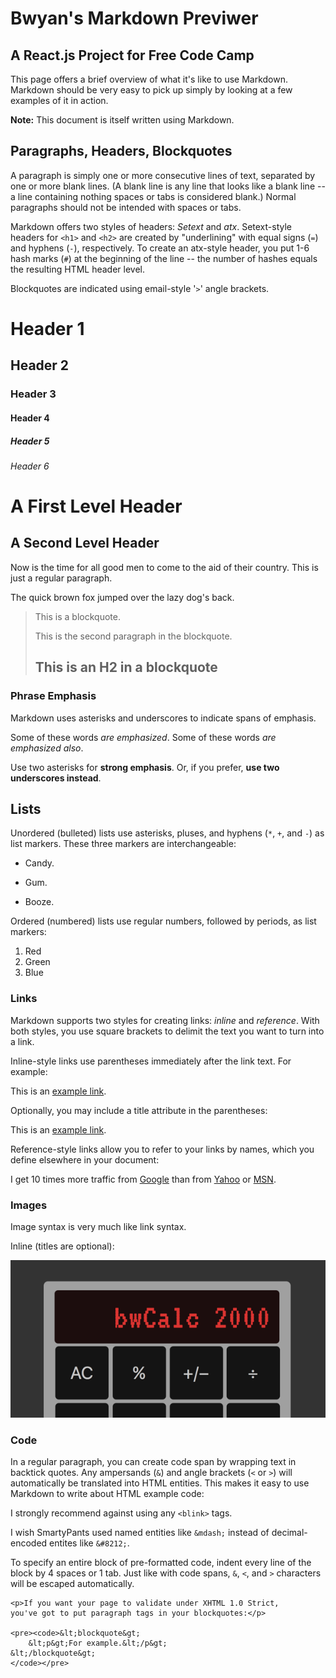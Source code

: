 Bwyan's Markdown Previwer
================

A React.js Project for Free Code Camp 
-------------------------------------

This page offers a brief overview of what it's like to use Markdown. Markdown should be very easy to pick up simply by
looking at a few examples of it in action.

**Note:** This document is itself written using Markdown.


## Paragraphs, Headers, Blockquotes ##

A paragraph is simply one or more consecutive lines of text, separated
by one or more blank lines. (A blank line is any line that looks like a
blank line -- a line containing nothing spaces or tabs is considered
blank.) Normal paragraphs should not be intended with spaces or tabs.

Markdown offers two styles of headers: *Setext* and *atx*.
Setext-style headers for `<h1>` and `<h2>` are created by
"underlining" with equal signs (`=`) and hyphens (`-`), respectively.
To create an atx-style header, you put 1-6 hash marks (`#`) at the
beginning of the line -- the number of hashes equals the resulting
HTML header level.

Blockquotes are indicated using email-style '`>`' angle brackets.

# Header 1
## Header 2
### Header 3
#### Header 4
##### Header 5
###### Header 6

A First Level Header
====================
    
A Second Level Header
---------------------

Now is the time for all good men to come to
the aid of their country. This is just a
regular paragraph.

The quick brown fox jumped over the lazy
dog's back.
    
> This is a blockquote.
> 
> This is the second paragraph in the blockquote.
>
> ## This is an H2 in a blockquote



### Phrase Emphasis ###

Markdown uses asterisks and underscores to indicate spans of emphasis.

Some of these words *are emphasized*.
Some of these words _are emphasized also_.
    
Use two asterisks for **strong emphasis**.
Or, if you prefer, __use two underscores instead__.


## Lists ##

Unordered (bulleted) lists use asterisks, pluses, and hyphens (`*`,
`+`, and `-`) as list markers. These three markers are
interchangeable:

* Candy.
+ Gum.
- Booze.

Ordered (numbered) lists use regular numbers, followed by periods, as
list markers:

1. Red
2. Green
3. Blue

### Links ###

Markdown supports two styles for creating links: *inline* and
*reference*. With both styles, you use square brackets to delimit the
text you want to turn into a link.

Inline-style links use parentheses immediately after the link text.
For example:

This is an [example link](http://example.com/).

Optionally, you may include a title attribute in the parentheses:

This is an [example link](http://example.com/ "With a Title").

Reference-style links allow you to refer to your links by names, which
you define elsewhere in your document:

I get 10 times more traffic from [Google][1] than from
[Yahoo][2] or [MSN][3].

[1]: http://google.com/        "Google"
[2]: http://search.yahoo.com/  "Yahoo Search"
[3]: http://search.msn.com/    "MSN Search"

### Images ###

Image syntax is very much like link syntax.

Inline (titles are optional):

![Screenshot of Free Code Camp Calculator](https://github.com/bwyan/fcc-assets/blob/master/portfolio/fcc-calc@2x.png?raw=true "My Free Code Camp Calculator")

### Code ###

In a regular paragraph, you can create code span by wrapping text in
backtick quotes. Any ampersands (`&`) and angle brackets (`<` or
`>`) will automatically be translated into HTML entities. This makes
it easy to use Markdown to write about HTML example code:

I strongly recommend against using any `<blink>` tags.

I wish SmartyPants used named entities like `&mdash;`
instead of decimal-encoded entites like `&#8212;`.

To specify an entire block of pre-formatted code, indent every line of
the block by 4 spaces or 1 tab. Just like with code spans, `&`, `<`,
and `>` characters will be escaped automatically.

    <p>If you want your page to validate under XHTML 1.0 Strict,
    you've got to put paragraph tags in your blockquotes:</p>
    
    <pre><code>&lt;blockquote&gt;
        &lt;p&gt;For example.&lt;/p&gt;
    &lt;/blockquote&gt;
    </code></pre>

